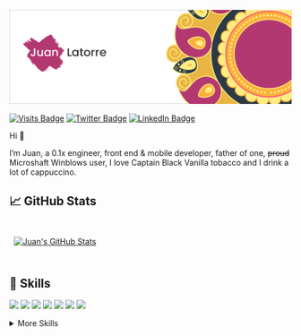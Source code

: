 [![Juan Latorre's GitHub Banner](./assets/github_header.png)](https://juanlatorre.cl)

[![Visits Badge](https://badges.pufler.dev/visits/juanlatorre/juanlatorre)](https://juanlatorre.cl)
[![Twitter Badge](https://img.shields.io/badge/Twitter-Profile-informational?style=flat&logo=twitter&logoColor=white&color=1CA2F1)](https://twitter.com/unnamed_query)
[![LinkedIn Badge](https://img.shields.io/badge/LinkedIn-Profile-informational?style=flat&logo=linkedin&logoColor=white&color=0D76A8)](https://www.linkedin.com/in/juanfranciscolatorre/)

Hi 👋

I’m Juan, a 0.1x engineer, front end & mobile developer, father of one, ~~proud~~ Microshaft Winblows user, I love Captain Black Vanilla tobacco and I drink a lot of cappuccino.

## &#x1f4c8; GitHub Stats

<br>

<a href="https://github.com/juanlatorre" style="width:100%">
  <img align="center" style="margin:0.5rem" src="https://github-readme-stats.vercel.app/api?username=juanlatorre&show_icons=true&line_height=27&count_private=true&title_color=B33871&icon_color=EAB543&hide_border=true" alt="Juan's GitHub Stats" />
</a>

<br>
<br>

## 💼 Skills

![](https://img.shields.io/badge/Code-React-informational?style=flat&logo=react&logoColor=white&color=B33771)
![](https://img.shields.io/badge/Code-JavaScript-informational?style=flat&logo=JavaScript&logoColor=white&color=B33771)
![](https://img.shields.io/badge/Code-TypeScript-informational?style=flat&logo=TypeScript&logoColor=white&color=B33771)
![](https://img.shields.io/badge/Code-Dart-informational?style=flat&logo=Dart&logoColor=white&color=B33771)
![](https://img.shields.io/badge/Code-Flutter-informational?style=flat&logo=Flutter&logoColor=white&color=B33771)
![](https://img.shields.io/badge/Code-MongoDB-informational?style=flat&logo=MongoDB&logoColor=white&color=B33771)
![](https://img.shields.io/badge/Code-MySQL-informational?style=flat&logo=MySQL&logoColor=white&color=B33771)

<details>
<summary>More Skills</summary>
<br>

![](https://img.shields.io/badge/Style-CSS-informational?style=flat&logo=css3&logoColor=white&color=B33771)
![](https://img.shields.io/badge/Style-Tailwind-informational?style=flat&logo=Tailwind-CSS&logoColor=white&color=B33771)
![](https://img.shields.io/badge/Code-Chakra_UI-informational?style=flat&logo=chakra-ui&logoColor=white&color=B33771)
![](https://img.shields.io/badge/Code-Styled_Components-informational?style=flat&logo=styled-components&logoColor=white&color=B33771)
![](https://img.shields.io/badge/Style-Sass-informational?style=flat&logo=Sass&logoColor=white&color=B33771)
<br>

![](https://img.shields.io/badge/Tools-Next.js-informational?style=flat&logo=next.js&logoColor=white&color=B33771)
![](https://img.shields.io/badge/Tools-Vercel-informational?style=flat&logo=vercel&logoColor=white&color=B33771)
![](https://img.shields.io/badge/Tools-Actions-informational?style=flat&logo=github-actions&logoColor=white&color=B33771)
![](https://img.shields.io/badge/Tools-NPM-informational?style=flat&logo=npm&logoColor=white&color=B33771)
![](https://img.shields.io/badge/Tools-Yarn-informational?style=flat&logo=yarn&logoColor=white&color=B33771)
![](https://img.shields.io/badge/Tools-Photoshop-informational?style=flat&logo=Adobe-Photoshop&logoColor=white&color=B33771)
![](https://img.shields.io/badge/Tools-Illustrator-informational?style=flat&logo=Adobe-Illustrator&logoColor=white&color=B33771)
![](https://img.shields.io/badge/Tools-Figma-informational?style=flat&logo=Figma&logoColor=white&color=B33771)
![](https://img.shields.io/badge/Tools-Notion-informational?style=flat&logo=Notion&logoColor=white&color=B33771)
![](https://img.shields.io/badge/Tools-GitHub-informational?style=flat&logo=GitHub&logoColor=white&color=B33771)
![](https://img.shields.io/badge/Code-GitKraken-informational?style=flat&logo=gitkraken&logoColor=white&color=B33771)
![](https://img.shields.io/badge/Tools-GitLab-informational?style=flat&logo=GitLab&logoColor=white&color=B33771)

</details>

<br>
